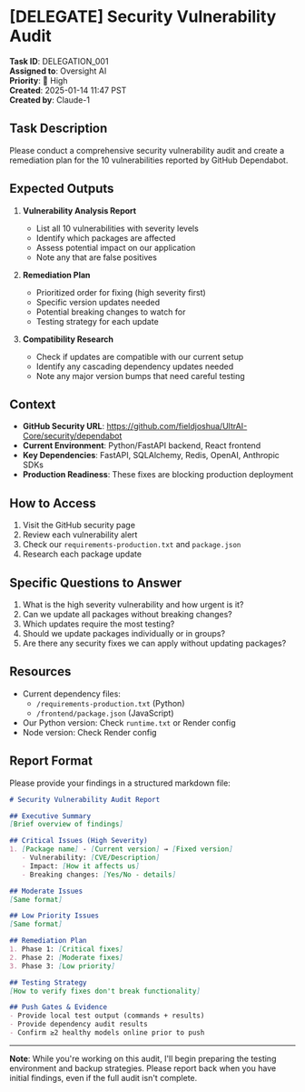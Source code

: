 # [DELEGATE] Security Vulnerability Audit

**Task ID**: DELEGATION_001  
**Assigned to**: Oversight AI  
**Priority**: 🔴 High  
**Created**: 2025-01-14 11:47 PST  
**Created by**: Claude-1

## Task Description

Please conduct a comprehensive security vulnerability audit and create a remediation plan for the 10 vulnerabilities reported by GitHub Dependabot.

## Expected Outputs

1. **Vulnerability Analysis Report**
   - List all 10 vulnerabilities with severity levels
   - Identify which packages are affected
   - Assess potential impact on our application
   - Note any that are false positives

2. **Remediation Plan**
   - Prioritized order for fixing (high severity first)
   - Specific version updates needed
   - Potential breaking changes to watch for
   - Testing strategy for each update

3. **Compatibility Research**
   - Check if updates are compatible with our current setup
   - Identify any cascading dependency updates needed
   - Note any major version bumps that need careful testing

## Context

- **GitHub Security URL**: https://github.com/fieldjoshua/UltrAI-Core/security/dependabot
- **Current Environment**: Python/FastAPI backend, React frontend
- **Key Dependencies**: FastAPI, SQLAlchemy, Redis, OpenAI, Anthropic SDKs
- **Production Readiness**: These fixes are blocking production deployment

## How to Access

1. Visit the GitHub security page
2. Review each vulnerability alert
3. Check our `requirements-production.txt` and `package.json`
4. Research each package update

## Specific Questions to Answer

1. What is the high severity vulnerability and how urgent is it?
2. Can we update all packages without breaking changes?
3. Which updates require the most testing?
4. Should we update packages individually or in groups?
5. Are there any security fixes we can apply without updating packages?

## Resources

- Current dependency files:
  - `/requirements-production.txt` (Python)
  - `/frontend/package.json` (JavaScript)
- Our Python version: Check `runtime.txt` or Render config
- Node version: Check Render config

## Report Format

Please provide your findings in a structured markdown file:
```markdown
# Security Vulnerability Audit Report

## Executive Summary
[Brief overview of findings]

## Critical Issues (High Severity)
1. [Package name] - [Current version] → [Fixed version]
   - Vulnerability: [CVE/Description]
   - Impact: [How it affects us]
   - Breaking changes: [Yes/No - details]

## Moderate Issues
[Same format]

## Low Priority Issues
[Same format]

## Remediation Plan
1. Phase 1: [Critical fixes]
2. Phase 2: [Moderate fixes]
3. Phase 3: [Low priority]

## Testing Strategy
[How to verify fixes don't break functionality]

## Push Gates & Evidence
- Provide local test output (commands + results)
- Provide dependency audit results
- Confirm ≥2 healthy models online prior to push
```

---

**Note**: While you're working on this audit, I'll begin preparing the testing environment and backup strategies. Please report back when you have initial findings, even if the full audit isn't complete.